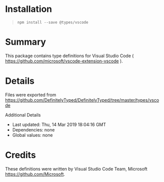 # Installation
> `npm install --save @types/vscode`

# Summary
This package contains type definitions for Visual Studio Code ( https://github.com/microsoft/vscode-extension-vscode ).

# Details
Files were exported from https://github.com/DefinitelyTyped/DefinitelyTyped/tree/master/types/vscode

Additional Details
 * Last updated: Thu, 14 Mar 2019 18:04:16 GMT
 * Dependencies: none
 * Global values: none

# Credits
These definitions were written by Visual Studio Code Team, Microsoft <https://github.com/Microsoft>.
